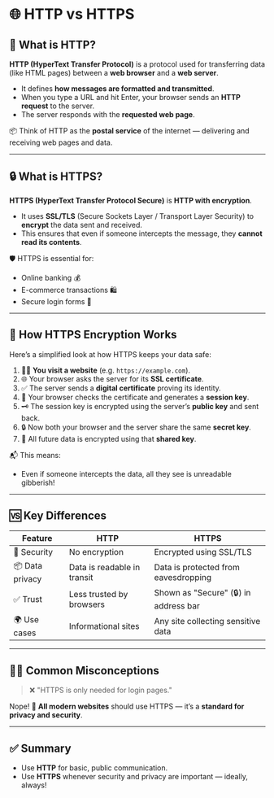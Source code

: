 # 🌐 HTTP vs HTTPS

## 📡 What is HTTP?

**HTTP (HyperText Transfer Protocol)** is a protocol used for transferring data (like HTML pages) between a **web browser** and a **web server**.

- It defines **how messages are formatted and transmitted**.
- When you type a URL and hit Enter, your browser sends an **HTTP request** to the server.
- The server responds with the **requested web page**.

📦 Think of HTTP as the **postal service** of the internet — delivering and receiving web pages and data.

---

## 🔒 What is HTTPS?

**HTTPS (HyperText Transfer Protocol Secure)** is **HTTP with encryption**.

- It uses **SSL/TLS** (Secure Sockets Layer / Transport Layer Security) to **encrypt** the data sent and received.
- This ensures that even if someone intercepts the message, they **cannot read its contents**.

🛡️ HTTPS is essential for:

- Online banking 💰
- E-commerce transactions 🛍️
- Secure login forms 🔑

---

## 🔐 How HTTPS Encryption Works

Here’s a simplified look at how HTTPS keeps your data safe:

1. 🧑‍💻 **You visit a website** (e.g. `https://example.com`).
2. 🌐 Your browser asks the server for its **SSL certificate**.
3. ✅ The server sends a **digital certificate** proving its identity.
4. 🔑 Your browser checks the certificate and generates a **session key**.
5. 🗝️ The session key is encrypted using the server’s **public key** and sent back.
6. 🔒 Now both your browser and the server share the same **secret key**.
7. 🔁 All future data is encrypted using that **shared key**.

📬 This means:
- Even if someone intercepts the data, all they see is unreadable gibberish!

---

## 🆚 Key Differences

| Feature               | HTTP                          | HTTPS                                 |
|----------------------|-------------------------------|----------------------------------------|
| 🔐 Security           | No encryption                 | Encrypted using SSL/TLS                |
| 📦 Data privacy       | Data is readable in transit   | Data is protected from eavesdropping   |
| ✅ Trust              | Less trusted by browsers      | Shown as "Secure" (🔒) in address bar  |
| 🌍 Use cases          | Informational sites           | Any site collecting sensitive data     |

---

## 🙅‍♂️ Common Misconceptions

> ❌ "HTTPS is only needed for login pages."

Nope! 🔐 **All modern websites** should use HTTPS — it’s a **standard for privacy and security**.

---

## ✅ Summary

- Use **HTTP** for basic, public communication.
- Use **HTTPS** whenever security and privacy are important — ideally, always!
